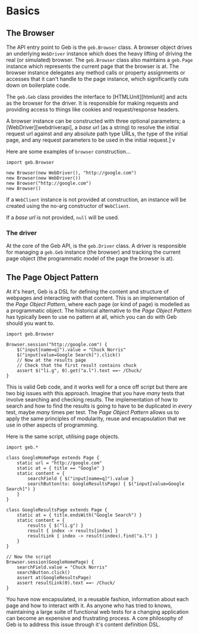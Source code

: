 # Basics

## The Browser

The API entry point to Geb is the `geb.Browser` class. A browser object drives an underlying `WebDriver` instance which does the heavy lifting of driving the real (or simulated) browser. The `geb.Browser` class also maintains a `geb.Page` instance which represents the current page that the browser is at. The browser instance delegates any method calls or property assignments or accesses that it can't handle to the page instance, which significantly cuts down on boilerplate code.

The `geb.Geb` class provides the interface to [HTMLUnit][htmlunit] and acts as the browser for the driver. It is responsible for making requests and providing access to things like cookies and request/response headers.

A browser instance can be constructed with three optional parameters; a [WebDriver][webdriverapi], a _base url_ (as a string) to resolve the initial request url against and any absolute path type URLs, the type of the initial page, and any request parameters to be used in the initial request.]
v

Here are some examples of `browser` construction…

    import geb.Browser
    
    new Browser(new WebDriver(), "http://google.com")
    new Browser(new WebDriver())
    new Browser("http://google.com")
    new Browser()

If a `WebClient` instance is not provided at construction, an instance will be created using the no-arg constructor of `WebClient`.

If a _base url_ is not provided, `null` will be used.
 
### The driver

At the core of the Geb API, is the `geb.Driver` class. A driver is responsible for managing a `geb.Geb` instance (the browser) and tracking the current page object (the programmatic model of the page the browser is at).

## The Page Object Pattern

At it's heart, Geb is a DSL for defining the content and structure of webpages and interacting with that content. This is an implementation of the _Page Object Pattern_, where each page (or kind of page) is modelled as a programmatic object. The historical alternative to the _Page Object Pattern_ has typically been to use no pattern at all, which you can do with Geb should you want to.

    import geb.Browser
    
    Browser.session("http://google.com") {
        $("input[name=q]").value = "Chuck Norris"
        $("input[value=Google Search]").click()
        // Now at the results page
        // Check that the first result contains chuck
        assert $("li.g", 0).get("a.l").text ==~ /Chuck/
    }

This is valid Geb code, and it works well for a once off script but there are two big issues with this approach. Imagine that you have _many_ tests that involve searching and checking results. The implementation of how to search and how to find the results is going to have to be duplicated in _every_ test, maybe _many_ times per test. The _Page Object Pattern_ allows us to apply the same principles of modularity, reuse and encapsulation that we use in other aspects of programming.

Here is the same script, utilising page objects.

    import geb.*
    
    class GoogleHomePage extends Page {
        static url = "http://google.com"
        static at = { title == "Google" }
        static content = {
            searchField { $("input[name=q]").value }
            searchButton(to: GoogleResultsPage) { $("input[value=Google Search]") }
        }
    }
    
    class GoogleResultsPage extends Page {
        static at = { title.endsWith("Google Search") }
        static content = {
            results { $("li.g") }
            result { index -> results[index] }
            resultLink { index -> result(index).find("a.l") }
        }
    }
    
    // Now the script
    Browser.session(GoogleHomePage) {
        searchField.value = "Chuck Norris"
        searchButton.click()
        assert at(GoogleResultsPage)
        assert resultLink(0).text ==~ /Chuck/
    }

You have now encapsulated, in a reusable fashion, information about each page and how to interact with it. As anyone who has tried to knows, maintaining a large suite of functional web tests for a changing application can become an expensive and frustrating process. A core philosophy of Geb is to address this issue through it's content definition DSL. 